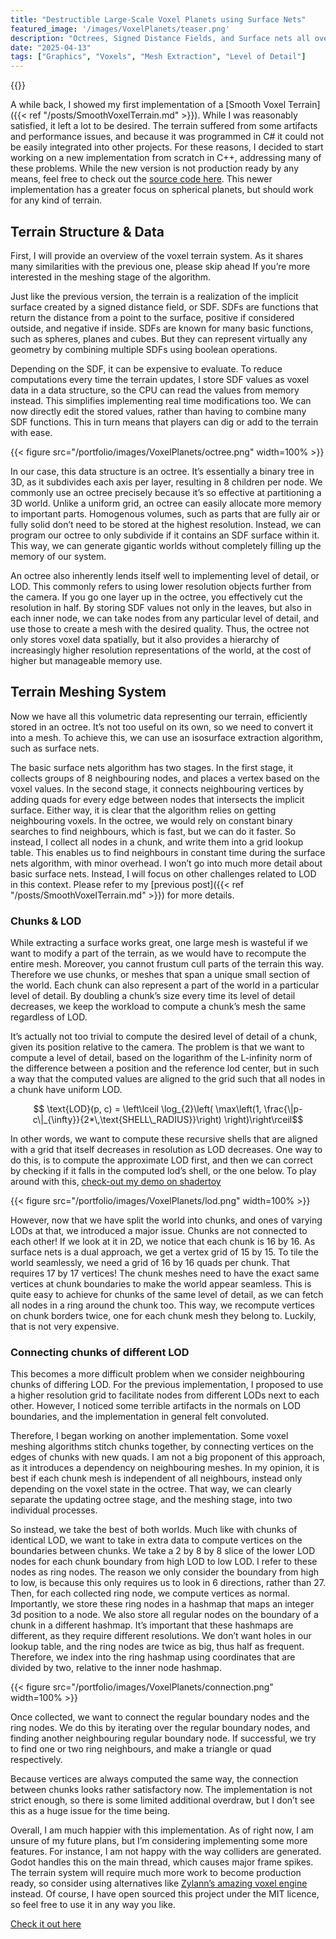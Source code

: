 ```yaml
---
title: "Destructible Large-Scale Voxel Planets using Surface Nets"
featured_image: '/images/VoxelPlanets/teaser.png'
description: "Octrees, Signed Distance Fields, and Surface nets all over again!"
date: "2025-04-13"
tags: ["Graphics", "Voxels", "Mesh Extraction", "Level of Detail"]
---
```


{{<youtube ip0IKGwx49M>}}
  
A while back, I showed my first implementation of a [Smooth Voxel Terrain]({{< ref "/posts/SmoothVoxelTerrain.md" >}}). While I was reasonably satisfied, it left a lot to be desired. The terrain suffered from some artifacts and performance issues, and because it was programmed in C# it could not be easily integrated into other projects.
For these reasons, I decided to start working on a new implementation from scratch in C++, addressing many of these problems. While the new version is not production ready by any means, feel free to check out the [source code here](https://github.com/JorisAR/GDVoxelTerrain). This newer implementation has a greater focus on spherical planets, but should work for any kind of terrain.

## Terrain Structure & Data
First, I will provide an overview of the voxel terrain system. As it shares many similarities with the previous one, please skip ahead If you’re more interested in the meshing stage of the algorithm.

Just like the previous version, the terrain is a realization of the implicit surface created by a signed distance field, or SDF. SDFs are functions that return the distance from a point to the surface, positive if considered outside, and negative if inside. SDFs are known for many basic functions, such as spheres, planes and cubes. But they can represent virtually any geometry by combining multiple SDFs using boolean operations.

Depending on the SDF, it can be expensive to evaluate. To reduce computations every time the terrain updates, I store SDF values as voxel data in a data structure, so the CPU can read the values from memory instead. This simplifies implementing real time modifications too. We can now directly edit the stored values, rather than having to combine many SDF functions. This in turn means that players can dig or add to the terrain with ease.

{{< figure src="/portfolio/images/VoxelPlanets/octree.png" width=100% >}}

In our case, this data structure is an octree. It’s essentially a binary tree in 3D, as it subdivides each axis per layer, resulting in 8 children per node. We commonly use an octree precisely because it’s so effective at partitioning a 3D world. Unlike a uniform grid, an octree can easily allocate more memory to important parts. Homogenous volumes, such as parts that are fully air or fully solid don’t need to be stored at the highest resolution. Instead, we can program our octree to only subdivide if it contains an SDF surface within it. This way, we can generate gigantic worlds without completely filling up the memory of our system.


An octree also inherently lends itself well to implementing level of detail, or LOD. This commonly refers to using lower resolution objects further from the camera.
If you go one layer up in the octree, you effectively cut the resolution in half. By storing SDF  values not only in the leaves, but also in each inner node, we can take nodes from any particular level of detail, and use those to create a mesh with the desired quality. Thus, the octree not only stores voxel data spatially, but it also provides a hierarchy of increasingly higher resolution representations of the world, at the cost of higher but manageable memory use.

## Terrain Meshing System 
Now we have all this volumetric data representing our terrain, efficiently stored in an octree. It’s not too useful on its own, so we need to convert it into a mesh. To achieve this, we can use an isosurface extraction algorithm, such as surface nets.

The basic surface nets algorithm has two stages. In the first stage, it collects groups of 8 neighbouring nodes, and places a vertex based on the voxel values. In the second stage, it connects neighbouring vertices by adding quads for every edge between nodes that intersects the implicit surface. Either way, it is clear that the algorithm relies on getting neighbouring voxels. In the octree, we would rely on constant binary searches to find neighbours, which is fast, but we can do it faster. So instead, I collect all nodes in a chunk, and write them into a grid lookup table. This enables us to find neighbours in constant time during the surface nets algorithm, with minor overhead. 
I won’t go into much more detail about basic surface nets. Instead, I will focus on other challenges related to LOD in this context. Please refer to my [previous post]({{< ref "/posts/SmoothVoxelTerrain.md" >}}) for more details.

### Chunks & LOD

While extracting a surface works great, one large mesh is wasteful if we want to modify a part of the terrain, as we would have to recompute the entire mesh. Moreover, you cannot frustum cull parts of the terrain this way. Therefore we use chunks, or meshes that span a unique small section of the world. 
Each chunk can also represent a part of the world in a particular level of detail. By doubling a chunk’s size every time its level of detail decreases, we keep the workload to compute a chunk’s mesh the same regardless of LOD.

It’s actually not too trivial to compute the desired level of detail of a chunk, given its position relative to the camera. The problem is that we want to compute a level of detail, based on the logarithm of the L-infinity norm of the difference between a position and the reference lod center, but in such a way that the computed values are aligned to the grid such that all nodes in a chunk have uniform LOD. 

$$ \text{LOD}(p, c) = \left\lceil \log_{2}\left(
            \max\left(1, \frac{\|p-c\|_{\infty}}{2*\,\text{SHELL\_RADIUS}}\right)
            \right)\right\rceil$$


In other words, we want to compute these recursive shells that are aligned with a grid that itself decreases in resolution as LOD decreases.
One way to do this, is to compute the approximate LOD first, and then we can correct by checking if it falls in the computed lod’s shell, or the one below. To play around with this, [check-out my demo on shadertoy](https://www.shadertoy.com/view/WclGDB)  

{{< figure src="/portfolio/images/VoxelPlanets/lod.png" width=100% >}}

However, now that we have split the world into chunks, and ones of varying LODs at that, we introduced a major issue. Chunks are not connected to each other! If we look at it in 2D, we notice that each chunk is 16 by 16. As surface nets is a dual approach, we get a vertex grid of 15 by 15. To tile the world seamlessly, we need a grid of 16 by 16 quads per chunk. That requires 17 by 17 vertices!
The chunk meshes need to have the exact same vertices at chunk boundaries to make the world appear seamless. This is quite easy to achieve for chunks of the same level of detail, as we can fetch all nodes in a ring around the chunk too. This way, we recompute vertices on chunk borders twice, one for each chunk mesh they belong to. Luckily, that is not very expensive.

### Connecting chunks of different LOD

This becomes a more difficult problem when we consider neighbouring chunks of differing LOD. For the previous implementation, I proposed to use a higher resolution grid to facilitate nodes from different LODs next to each other. However, I noticed some terrible artifacts in the normals on LOD boundaries, and the implementation in general felt convoluted.

Therefore, I began working on another implementation. Some voxel meshing algorithms stitch chunks together, by connecting vertices on the edges of chunks with new quads. I am not a big proponent of this approach, as it introduces a dependency on neighbouring meshes. In my opinion, it is best if each chunk mesh is independent of all neighbours, instead only depending on the voxel state in the octree. That way, we can clearly separate the updating octree stage, and the meshing stage, into two individual processes. 

So instead, we take the best of both worlds. Much like with chunks of identical LOD, we want to take in extra data to compute vertices on the boundaries between chunks. We take a 2 by 8 by 8 slice of the lower LOD nodes for each chunk boundary from high LOD to low LOD. I refer to these nodes as ring nodes. The reason we only consider the boundary from high to low, is because this only requires us to look in 6 directions, rather than 27. Then, for each collected ring node, we compute vertices as normal. Importantly, we store these ring nodes in a hashmap that maps an integer 3d position to a node. We also store all regular nodes on the boundary of a chunk in a different hashmap.
It’s important that these hashmaps are different, as they require different resolutions. We don’t want holes in our lookup table, and the ring nodes are twice as big, thus half as frequent. Therefore, we index into the ring hashmap using coordinates that are divided by two, relative to the inner node hashmap.

{{< figure src="/portfolio/images/VoxelPlanets/connection.png" width=100% >}}

Once collected, we want to connect the regular boundary nodes and the ring nodes. We do this by iterating over the regular boundary nodes, and finding another neighbouring regular boundary node. If successful, we try to find one or two ring neighbours, and make a triangle or quad respectively. 

Because vertices are always computed the same way, the connection between chunks looks rather satisfactory now. The implementation is not strict enough, so there is some limited additional overdraw, but I don’t see this as a huge issue for the time being.

Overall, I am much happier with this implementation. As of right now, I am unsure of my future plans, but I’m considering implementing some more features. For instance, I am not happy with the way colliders are generated. Godot handles this on the main thread, which causes major frame spikes. The terrain system will require much more work to become production ready, so consider using alternatives like [Zylann’s amazing voxel engine](https://github.com/Zylann/godot_voxel) instead. Of course, I have open sourced this project under the MIT licence, so feel free to use it in any way you like.



[Check it out here](https://github.com/JorisAR/GDVoxelTerrain)

